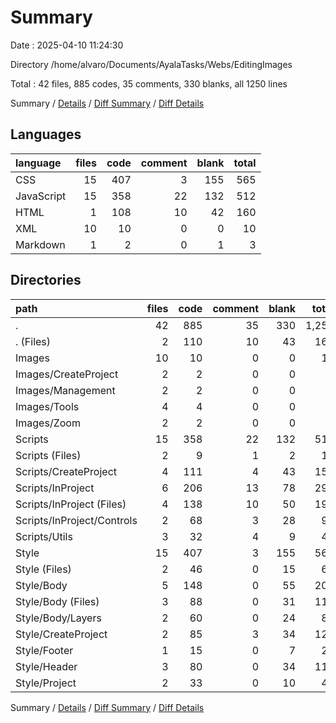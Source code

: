 # Summary

Date : 2025-04-10 11:24:30

Directory /home/alvaro/Documents/AyalaTasks/Webs/EditingImages

Total : 42 files,  885 codes, 35 comments, 330 blanks, all 1250 lines

Summary / [Details](details.md) / [Diff Summary](diff.md) / [Diff Details](diff-details.md)

## Languages
| language | files | code | comment | blank | total |
| :--- | ---: | ---: | ---: | ---: | ---: |
| CSS | 15 | 407 | 3 | 155 | 565 |
| JavaScript | 15 | 358 | 22 | 132 | 512 |
| HTML | 1 | 108 | 10 | 42 | 160 |
| XML | 10 | 10 | 0 | 0 | 10 |
| Markdown | 1 | 2 | 0 | 1 | 3 |

## Directories
| path | files | code | comment | blank | total |
| :--- | ---: | ---: | ---: | ---: | ---: |
| . | 42 | 885 | 35 | 330 | 1,250 |
| . (Files) | 2 | 110 | 10 | 43 | 163 |
| Images | 10 | 10 | 0 | 0 | 10 |
| Images/CreateProject | 2 | 2 | 0 | 0 | 2 |
| Images/Management | 2 | 2 | 0 | 0 | 2 |
| Images/Tools | 4 | 4 | 0 | 0 | 4 |
| Images/Zoom | 2 | 2 | 0 | 0 | 2 |
| Scripts | 15 | 358 | 22 | 132 | 512 |
| Scripts (Files) | 2 | 9 | 1 | 2 | 12 |
| Scripts/CreateProject | 4 | 111 | 4 | 43 | 158 |
| Scripts/InProject | 6 | 206 | 13 | 78 | 297 |
| Scripts/InProject (Files) | 4 | 138 | 10 | 50 | 198 |
| Scripts/InProject/Controls | 2 | 68 | 3 | 28 | 99 |
| Scripts/Utils | 3 | 32 | 4 | 9 | 45 |
| Style | 15 | 407 | 3 | 155 | 565 |
| Style (Files) | 2 | 46 | 0 | 15 | 61 |
| Style/Body | 5 | 148 | 0 | 55 | 203 |
| Style/Body (Files) | 3 | 88 | 0 | 31 | 119 |
| Style/Body/Layers | 2 | 60 | 0 | 24 | 84 |
| Style/CreateProject | 2 | 85 | 3 | 34 | 122 |
| Style/Footer | 1 | 15 | 0 | 7 | 22 |
| Style/Header | 3 | 80 | 0 | 34 | 114 |
| Style/Project | 2 | 33 | 0 | 10 | 43 |

Summary / [Details](details.md) / [Diff Summary](diff.md) / [Diff Details](diff-details.md)